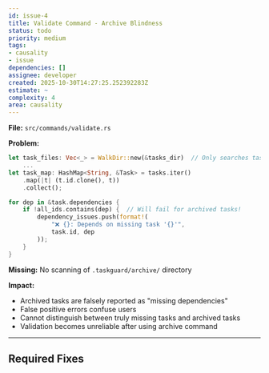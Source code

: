 ```yaml
---
id: issue-4
title: Validate Command - Archive Blindness
status: todo
priority: medium
tags:
- causality
- issue
dependencies: []
assignee: developer
created: 2025-10-30T14:27:25.252392283Z
estimate: ~
complexity: 4
area: causality
---
```



**File:** `src/commands/validate.rs`

**Problem:**
```rust
let task_files: Vec<_> = WalkDir::new(&tasks_dir)  // Only searches tasks/
    ...
let task_map: HashMap<String, &Task> = tasks.iter()
    .map(|t| (t.id.clone(), t))
    .collect();

for dep in &task.dependencies {
    if !all_ids.contains(dep) {  // Will fail for archived tasks!
        dependency_issues.push(format!(
            "❌ {}: Depends on missing task '{}'",
            task.id, dep
        ));
    }
}
```

**Missing:** No scanning of `.taskguard/archive/` directory

**Impact:**
- Archived tasks are falsely reported as "missing dependencies"
- False positive errors confuse users
- Cannot distinguish between truly missing tasks and archived tasks
- Validation becomes unreliable after using archive command

---

## Required Fixes